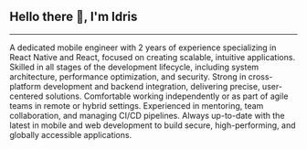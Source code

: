 ## Hello there 👋, I'm Idris
<hr />
A dedicated mobile engineer with 2 years of experience specializing in React Native and React, focused on creating scalable, intuitive applications. Skilled in all stages of the development lifecycle, including system architecture, performance optimization, and security. Strong in cross-platform development and backend integration, delivering precise, user-centered solutions. Comfortable working independently or as part of agile teams in remote or hybrid settings. Experienced in mentoring, team collaboration, and managing CI/CD pipelines. Always up-to-date with the latest in mobile and web development to build secure, high-performing, and globally accessible applications.
